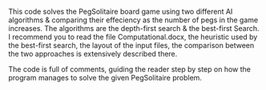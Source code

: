 This code solves the PegSolitaire board game using two different AI algorithms & comparing their effeciency as the number of pegs in the game increases. 
The algorithms are the depth-first search & the best-first Search. I recommend you to read the file Computational.docx, the heuristic used by the best-first search,
the layout of the input files, the comparison between the two approaches is extensively described there.

The code is full of comments, guiding the reader step by step on how the program manages to solve the given PegSolitaire problem.
